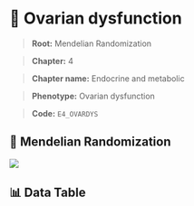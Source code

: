 # 🧪 Ovarian dysfunction

> **Root:** Mendelian Randomization

> **Chapter:** 4  

> **Chapter name:** Endocrine and metabolic

> **Phenotype:** Ovarian dysfunction  

> **Code:** `E4_OVARDYS`

## 🧬 Mendelian Randomization  

<img src="/MR/Figures/Forward/E4_OVARDYS.png"/>

## 📊 Data Table

<CsvTableMRF src="/public/MR/Data/Forward/E4_OVARDYS.csv"/>
